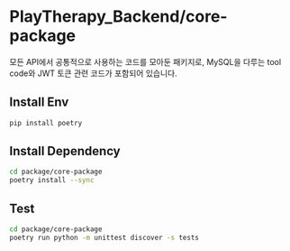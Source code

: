 # PlayTherapy_Backend/core-package
모든 API에서 공통적으로 사용하는 코드를 모아둔 패키지로, MySQL을 다루는 tool code와 JWT 토큰 관련 코드가 포함되어 있습니다.

## Install Env

```bash
pip install poetry
```

## Install Dependency

```bash
cd package/core-package
poetry install --sync
```

## Test

```bash
cd package/core-package
poetry run python -m unittest discover -s tests
```